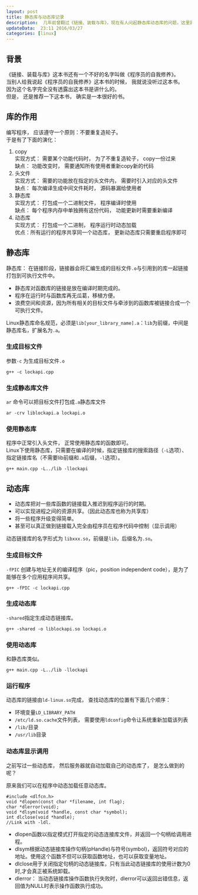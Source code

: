 ```yaml
---  
layout: post  
title: 静态库与动态库记录  
description:  几年前曾翻过《链接、装载与库》，现在有人问起静态库动态库的问题，这里就简单记录一下。  
updateData:  23:11 2016/03/27
categories: [linux]
---  
```



## 背景

《链接、装载与库》这本书还有一个不好的名字叫做《程序员的自我修养》。  
当别人给我说起《程序员的自我修养》这本书的时候， 我就说没听过这本书。  
因为这个名字完全没有透露出这本书是讲什么的。  
但是， 还是推荐一下这本书， 确实是一本很好的书。  


## 库的作用

编写程序， 应该遵守一个原则：不要重复造轮子。  
于是有了下面的演化：  

1. copy  
   实现方式： 需要某个功能代码时， 为了不重复造轮子， copy一份过来  
   缺点： 功能改变时， 需要通知所有使用者重新copy新的代码  
2. 头文件  
   实现方式： 需要的功能放在指定的头文件内， 需要时引入对应的头文件  
   缺点： 每次编译生成中间文件耗时， 源码暴漏给使用者  
3. 静态库  
   实现方式： 打包成一个二进制文件， 程序编译时使用  
   缺点： 每个程序内存中单独拥有这份代码， 功能更新时需要重新编译  
4. 动态库  
   实现方式： 打包成一个二进制， 程序运行时动态加载  
   优点：所有运行的程序共享同一个动态库， 更新动态库只需要重启程序即可  
   
   
## 静态库

静态库： 在链接阶段，链接器会将汇编生成的目标文件`.o`与引用到的库一起链接打包到可执行文件中。  


* 静态库对函数库的链接是放在编译时期完成的。  
* 程序在运行时与函数库再无瓜葛，移植方便。  
* 浪费空间和资源，因为所有相关的目标文件与牵涉到的函数库被链接合成一个可执行文件。  


Linux静态库命名规范，必须是`lib[your_library_name].a`：`lib`为前缀，中间是静态库名，扩展名为`.a`。  


### 生成目标文件

参数`-c` 为生成目标文件`.o`  

```
g++ -c lockapi.cpp
```

### 生成静态库文件  

`ar` 命令可以把目标文件打包成`.a`静态库文件  


```
ar -crv liblockapi.a lockapi.o
```

### 使用静态库

程序中正常引入头文件， 正常使用静态库的函数即可。  
Linux下使用静态库，只需要在编译的时候，指定链接库的搜索路径（`-L`选项）、指定链接库名（不需要lib前缀和`.a`后缀，`-l`选项）。  

```
g++ main.cpp -L../lib -llockapi
```


## 动态库

* 动态库把对一些库函数的链接载入推迟到程序运行的时期。  
* 可以实现进程之间的资源共享。（因此动态库也称为共享库）  
* 将一些程序升级变得简单。  
* 甚至可以真正做到链接载入完全由程序员在程序代码中控制（显示调用）  

动态链接库的名字形式为 `libxxx.so`，前缀是`lib`，后缀名为`.so`。  


### 生成目标文件

`-fPIC` 创建与地址无关的编译程序（pic，position independent code），是为了能够在多个应用程序间共享。  

```
g++ -fPIC -c lockapi.cpp
```

### 生成动态库

`-shared`指定生成动态链接库。  

```
g++ -shared -o liblockapi.so lockapi.o
```

### 使用动态库

和静态库类似。  

```
g++ main.cpp -L../lib -llockapi
```


### 运行程序

动态库的链接由`ld-linux.so`完成， 查找动态库的位置有下面几个顺序：  

* 环境变量`LD_LIBRARY_PATH`  
* `/etc/ld.so.cache`文件列表， 需要使用`ldconfig`命令让系统重新加载该列表  
* `/lib/`目录  
* `/usr/lib`目录  


### 动态库显示调用

之前写过一些动态库， 然后服务器就自动加载自己的动态库了， 是怎么做到的呢？  

原来我们可以在程序中动态加载任意动态库。  

```
#include <dlfcn.h>
void *dlopen(const char *filename, int flag);
char *dlerror(void);
void *dlsym(void *handle, const char *symbol);
int dlclose(void *handle);
//Link with -ldl.
```


* dlopen函数以指定模式打开指定的动态连接库文件，并返回一个句柄给调用进程。  
* dlsym根据动态链接库操作句柄(pHandle)与符号(symbol)，返回符号对应的地址。使用这个函数不但可以获取函数地址，也可以获取变量地址。  
* dlclose用于关闭指定句柄的动态链接库，只有当此动态链接库的使用计数为0时,才会真正被系统卸载。  
* dlerror： 当动态链接库操作函数执行失败时，dlerror可以返回出错信息，返回值为NULL时表示操作函数执行成功。






